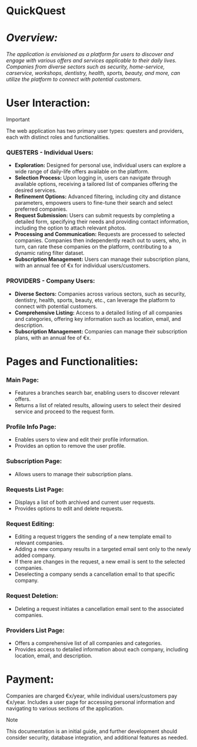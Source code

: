 # QuickQuest
# *Overview:*

*The application is envisioned as a platform for users to discover and engage with various offers and services applicable to their daily lives. Companies from diverse sectors such as security, home-service, carservice, workshops, dentistry, health, sports, beauty, and more, can utilize the platform to connect with potential customers.*

# User Interaction:

> [!IMPORTANT]
> The web application has two primary user types: questers and providers, each with distinct roles and functionalities.
    
  ### QUESTERS - Individual Users:
  - **Exploration:**
      Designed for personal use, individual users can explore a wide range of daily-life offers available on the platform.
  - **Selection Process:**
      Upon logging in, users can navigate through available options, receiving a tailored list of companies offering the desired services.
  - **Refinement Options:**
      Advanced filtering, including city and distance parameters, empowers users to fine-tune their search and select preferred companies.
  - **Request Submission:**
      Users can submit requests by completing a detailed form, specifying their needs and providing contact information, including the option to attach relevant photos.
  - **Processing and Communication:**
      Requests are processed to selected companies. Companies then independently reach out to users, who, in turn, can rate these companies on the platform, contributing to a dynamic rating filter dataset.
  - **Subscription Management:**
      Users can manage their subscription plans, with an annual fee of €x for individual users/customers.

  ### PROVIDERS - Company Users:
  - **Diverse Sectors:**
      Companies across various sectors, such as security, dentistry, health, sports, beauty, etc., can leverage the platform to connect with potential customers.
  - **Comprehensive Listing:**
      Access to a detailed listing of all companies and categories, offering key information such as location, email, and description.
  - **Subscription Management:**
      Companies can manage their subscription plans, with an annual fee of €x.

# Pages and Functionalities:
  ### Main Page:
  - Features a branches search bar, enabling users to discover relevant offers.
  - Returns a list of related results, allowing users to select their desired service and proceed to the request form.
  
  ### Profile Info Page:
  - Enables users to view and edit their profile information.
  - Provides an option to remove the user profile.
  
  ### Subscription Page:
  - Allows users to manage their subscription plans.
  
  ### Requests List Page:
  - Displays a list of both archived and current user requests.
  - Provides options to edit and delete requests.
  
  ### Request Editing:
  - Editing a request triggers the sending of a new template email to relevant companies.
  - Adding a new company results in a targeted email sent only to the newly added company.
  - If there are changes in the request, a new email is sent to the selected companies.
  - Deselecting a company sends a cancellation email to that specific company.
  
  ### Request Deletion:
  - Deleting a request initiates a cancellation email sent to the associated companies.
  
  ### Providers List Page:
  - Offers a comprehensive list of all companies and categories.
  - Provides access to detailed information about each company, including location, email, and description.

# Payment:
  Companies are charged €x/year, while individual users/customers pay €x/year.
  Includes a user page for accessing personal information and navigating to various sections of the application.

> [!NOTE]
> This documentation is an initial guide, and further development should consider security, database integration, and additional features as needed.
